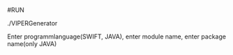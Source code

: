 #RUN

./VIPERGenerator

Enter programmlanguage(SWIFT, JAVA), enter module name, enter package name(only JAVA)
